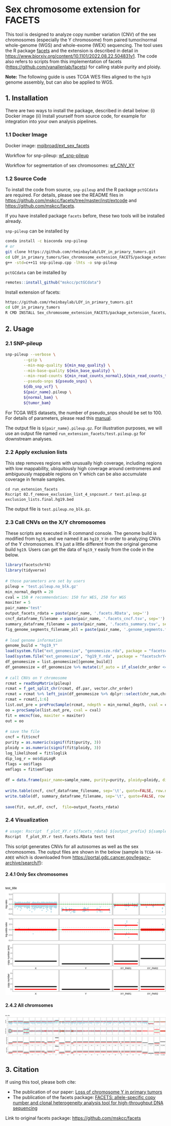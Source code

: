 # Sex chromosome extension for FACETS
This tool is designed to analyze copy number variation (CNV) of the sex chromosomes (especially the Y chromosome) from paired tumor/normal whole-genome (WGS) and whole-exome (WEX) sequencing.
The tool uses the R package [facets](https://github.com/mskcc/facets) and the extension is described in detail in https://www.biorxiv.org/content/10.1101/2022.08.22.504831v1. The code also refers to scripts from this implementation of facets (https://github.com/vanallenlab/facets) for calling stable purity and ploidy. 

**Note:** The following guide is uses TCGA WES files aligned to the `hg19` genome assembly, but can also be applied to WGS.

## 1. Installation
There are two ways to install the package, described in detail below:
(i)  Docker image
(ii) Install yourself from source code, for example for integration into your own analysis pipelines. 


### 1.1 Docker Image

Docker image: [mqibroad/ext_sex_facets](https://hub.docker.com/r/mqibroad/terra_cny)

Workflow for snp-pileup: [wf_snp-pileup](https://portal.firecloud.org/?return=terra#methods/TCGA_CNV_sex_chromosome/snp-pileup/2)

Workflow for segmentation of sex chromosomes: [wf_CNV_XY](https://portal.firecloud.org/?return=terra#methods/TCGA_CNV_sex_chromosome/CNY_WES/5)

### 1.2 Source Code

To install the code from source, `snp-pileup` and the R package `pctGCdata` are required. For details, please see the README files in https://github.com/mskcc/facets/tree/master/inst/extcode and https://github.com/mskcc/facets.

If you have installed package `facets` before, these two tools will be installed already.

`snp-pileup` can be installed by
```bash
conda install -c bioconda snp-pileup
# or
git clone https://github.com/rheinbaylab/LOY_in_primary_tumors.git
cd LOY_in_primary_tumors/Sex_chromosome_extension_FACETS/package_extension_facets/facetschrY4/inst/extcode
g++ -std=c++11 snp-pileup.cpp -lhts -o snp-pileup
```

`pctGCdata` can be installed by
```R
remotes::install_github("mskcc/pctGCdata")
```

Install extension of facets:

```bash
https://github.com/rheinbaylab/LOY_in_primary_tumors.git
cd LOY_in_primary_tumors
R CMD INSTALL Sex_chromosome_extension_FACETS/package_extension_facets/facetschrY4
```

## 2. Usage
### 2.1 SNP-pileup
```bash
snp-pileup --verbose \
        --gzip \
        --min-map-quality ${min_map_quality} \
        --min-base-quality ${min_base_quality} \
        --min-read-counts ${min_read_counts_normal},${min_read_counts_tumor} \
        --pseudo-snps ${pseudo_snps} \
        ${db_snp_vcf} \
        ${pair_name}.pileup \
        ${normal_bam} \
        ${tumor_bam}
```
For TCGA WES datasets, the number of pseudo_snps should be set to 100.
For details of parameters, please read this [manual](https://github.com/mskcc/facets/blob/master/vignettes/FACETS.pdf).

The output file is `${pair_name}.pileup.gz`. For illustration purposes, we will use an output file named `run_extension_facets/test.pileup.gz` for downstream analyses.


### 2.2 Apply exclusion lists
This step removes regions with unusually high coverage, including regions with low mappability, ubiquitously high coverage around centromeres and ambiguously mappable regions on Y which can be also accumulate coverage in female samples. 

```
cd run_extension_facets
Rscript 02.f_remove_exclusion_list_4_snpcount.r test.pileup.gz  exclusion_lists.final.hg19.bed

```
The output file is `test.pileup.no_blk.gz`.


### 2.3 Call CNVs on the X/Y chromosomes
These scripts are executed in R command console. The genome build is modified from `hg19`, and we named it as `hg19_Y` in order to analyzing CNVs of the Y chromosomes. It's just a little different from the original genome build `hg19`. Users can get the data of `hg19_Y` easily from the code in the below.

```R
library(facetschrY4)
library(tidyverse)

# those parameters are set by users
pileup = 'test.pileup.no_blk.gz'
min_normal_depth = 20
cval = 150 # recommendation: 150 for WES, 250 for WGS
maxiter = 5
pair_name='test'
output_facets_rdata = paste(pair_name, '.facets.RData', sep='')
cncf_dataframe_filename = paste(pair_name, '.facets_cncf.tsv', sep='')
summary_dataframe_filename = paste(pair_name, '.facets_summary.tsv', sep='')
fig_genome_segments_filename_all = paste(pair_name, '.genome_segments.facets.allchr.pdf', sep='')

# load genome information
genome_build = "hg19_Y"
load(system.file("ext_genomesize", "genomesize.rda", package = "facetschrY4"))
load(system.file("ext_genomesize", "hg19_Y.rda", package = "facetschrY4"))
df_genomesize = list.genomesize[[genome_build]]
df_genomesize = df_genomesize %>% mutate(if_auto = if_else(chr_order <=22, 1, 0))

# call CNVs on Y chromosome
rcmat = readSnpMatrix(pileup)
rcmat = f_get_split_chr(rcmat, df.par, vector.chr_order)
rcmat = rcmat %>% left_join(df_genomesize %>% dplyr::select(chr_num,chr_order), by = c('Chromosome' = 'chr_num')) %>% mutate(Chromosome = chr_order)
rcmat = rcmat[,1:6]
list.out_pre = preProcSample(rcmat, ndepth = min_normal_depth, cval = cval, gbuild = "udef", ugcpct  = hg19_Y)
oo = procSample(list.out_pre, cval = cval)
fit = emcncf(oo, maxiter = maxiter)
out = oo

# save the file
cncf = fit$cncf
purity = as.numeric(signif(fit$purity, 3))
ploidy = as.numeric(signif(fit$ploidy, 3))
log_likelihood = fit$loglik
dip_log_r = oo$dipLogR
flags = oo$flags
emflags = fit$emflags

df = data.frame(pair_name=sample_name, purity=purity, ploidy=ploidy, digLogR=dip_log_r, log_likelihood = ifelse(is.null(log_likelihood), "", log_likelihood), flags = paste(flags,collapse = '|'), emflags = paste(emflags,collapse = '|'))

write.table(cncf, cncf_dataframe_filename, sep='\t', quote=FALSE, row.names=FALSE)
write.table(df, summary_dataframe_filename, sep='\t', quote=FALSE, row.names=FALSE)

save(fit, out,df, cncf,  file=output_facets_rdata)


```


### 2.4 Visualization
```bash
# usage: Rscript  f_plot_XY.r ${facets_rdata} ${output_prefix} ${sample_title}
Rscript  f_plot_XY.r test.facets.RData test test
```
This script generates CNVs for all autosomes as well as the sex chromosomes.
The output files are shown in the below (sample is `TCGA-V4-A9EE` which is downloaded from https://portal.gdc.cancer.gov/legacy-archive/search/f):

#### 2.4.1 **Only Sex chromosomes**
![](image/test.facets.CNY.chrXY.png)

#### 2.4.2 **All chromsomes**
![](image/test.facets.CNY.all_chr.png)


## 3. Citation
If using this tool, please both cite:

- The publication of our paper: [Loss of chromosome Y in primary tumors](https://www.biorxiv.org/content/10.1101/2022.08.22.504831v1)
- The publication of the facets package: [FACETS: allele-specific copy number and clonal heterogeneity analysis tool for high-throughput DNA sequencing](https://www.ncbi.nlm.nih.gov/pmc/articles/PMC5027494/)

Link to original facets package: https://github.com/mskcc/facets

